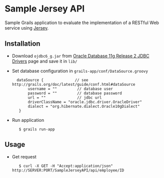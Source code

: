 # Sample Jersey API

Sample Grails application to evaluate the implementation of a RESTful Web service using [Jersey][1].


## Installation

* Download `ojdbc6_g.jar` from [Oracle Database 11g Release 2 JDBC Drivers][2] page and save it in `lib/`

* Set database configuration in `grails-app/conf/DataSource.groovy`

        dataSource {              // see http://grails.org/doc/latest/guide/conf.html#dataSource
             username = ""         // database user
             password = ""         // database password
             url = ""              // jdbc url
             driverClassName = "oracle.jdbc.driver.OracleDriver"
             dialect = "org.hibernate.dialect.Oracle10gDialect"
         }

* Run application

         $ grails run-app


## Usage

* Get request

         $ curl -X GET -H "Accept:application/json" http://SERVER:PORT/SampleJerseyAPI/api/employee/ID


[1]: https://jersey.java.net
[2]: http://www.oracle.com/technetwork/database/enterprise-edition/jdbc-112010-090769.html
